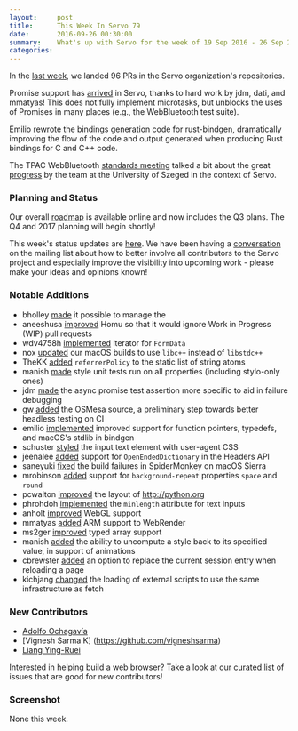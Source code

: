 ```yaml
---
layout:     post
title:      This Week In Servo 79
date:       2016-09-26 00:30:00
summary:    What's up with Servo for the week of 19 Sep 2016 - 26 Sep 2016
categories:
---
```


In the [last week](https://github.com/pulls?page=1&q=is%3Apr+is%3Amerged+closed%3A2016-09-19..2016-09-26+user%3Aservo), we landed 96 PRs in the Servo organization's repositories.

Promise support has [arrived](https://github.com/servo/servo/pull/12830) in Servo, thanks to hard work by jdm, dati, and mmatyas! This does not fully implement microtasks, but unblocks the uses of Promises in many places (e.g., the WebBluetooth test suite).

Emilio [rewrote](https://github.com/servo/rust-bindgen/pull/37) the bindings generation code for rust-bindgen, dramatically improving the flow of the code and output generated when producing Rust bindings for C and C++ code.

The TPAC WebBluetooth [standards meeting](https://youtu.be/Vty9FsTTOoI?t=10m34s) talked a bit about the great [progress](http://szeged.github.io/servo/) by the team at the University of Szeged in the context of Servo.

### Planning and Status

Our overall [roadmap](https://github.com/servo/servo/wiki/Roadmap) is available online and now includes the Q3 plans. The Q4 and 2017 planning will begin shortly!

This week's status updates are [here](http://statusupdates.dev.mozaws.net/project/servo). We have been having a [conversation](https://groups.google.com/forum/#!topic/mozilla.dev.servo/lPCp-3_Of4Q) on the mailing list about how to better involve all contributors to the Servo project and especially improve the visibility into upcoming work - please make your ideas and opinions known!

### Notable Additions

 - bholley [made](https://github.com/servo/servo/pull/13404) it possible to manage the 
 - aneeshusa [improved](https://github.com/servo/homu/pull/62) Homu so that it would ignore Work in Progress (WIP) pull requests
 - wdv4758h [implemented](https://github.com/servo/servo/pull/13396) iterator for `FormData`
 - nox [updated](https://github.com/servo/servo/pull/13393) our macOS builds to use `libc++` instead of `libstdc++`
 - TheKK [added](https://github.com/servo/string-cache/pull/173) `referrerPolicy` to the static list of string atoms
 - manish [made](https://github.com/servo/servo/pull/13386) style unit tests run on all properties (including stylo-only ones)
 - jdm [made](https://github.com/servo/servo/pull/13385) the async promise test assertion more specific to aid in failure debugging
 - gw [added](https://github.com/servo/osmesa-src/pull/1) the OSMesa source, a preliminary step towards better headless testing on CI
 - emilio [implemented](https://github.com/servo/rust-bindgen/pull/58) improved support for function pointers, typedefs, and macOS's stdlib in bindgen
 - schuster [styled](https://github.com/servo/servo/pull/13354) the input text element with user-agent CSS
 - jeenalee [added](https://github.com/servo/servo/pull/13356) support for `OpenEndedDictionary` in the Headers API
 - saneyuki [fixed](https://github.com/servo/mozjs/pull/103) the build failures in SpiderMonkey on macOS Sierra
 - mrobinson [added](https://github.com/servo/servo/pull/13331) support for `background-repeat` properties `space` and `round`
 - pcwalton [improved](https://github.com/servo/servo/pull/13329) the layout of http://python.org
 - phrohdoh [implemented](https://github.com/servo/servo/pull/13315) the `minlength` attribute for text inputs
 - anholt [improved](https://github.com/servo/servo/pull/13309) WebGL support
 - mmatyas [added](https://github.com/servo/webrender/pull/408) ARM support to WebRender
 - ms2ger [improved](https://github.com/servo/rust-mozjs/pull/304) typed array support
 - manish [added](https://github.com/servo/servo/pull/13228) the ability to uncompute a style back to its specified value, in support of animations
 - cbrewster [added](https://github.com/servo/servo/pull/13167) an option to replace the current session entry when reloading a page
 - kichjang [changed](https://github.com/servo/servo/pull/12472) the loading of external scripts to use the same infrastructure as fetch

### New Contributors

 - [Adolfo Ochagavía](https://github.com/aochagavia)
 - [Vignesh Sarma K] (https://github.com/vigneshsarma)
 - [Liang Ying-Ruei](https://github.com/TheKK)

Interested in helping build a web browser? Take a look at our [curated list](https://starters.servo.org/) of issues that are good for new contributors!

### Screenshot

None this week.
